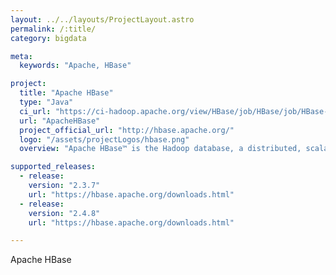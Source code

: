 ```yaml
---
layout: ../../layouts/ProjectLayout.astro
permalink: /:title/
category: bigdata

meta:
  keywords: "Apache, HBase"

project:
  title: "Apache HBase"
  type: "Java"
  ci_url: "https://ci-hadoop.apache.org/view/HBase/job/HBase/job/HBase-Nightly-ARM/"
  url: "ApacheHBase"
  project_official_url: "http://hbase.apache.org/"
  logo: "/assets/projectLogos/hbase.png"
  overview: "Apache HBase™ is the Hadoop database, a distributed, scalable, big data store. Use Apache HBase™ when you need random, realtime read/write access to your Big Data. This project's goal is the hosting of very large tables -- billions of rows X millions of columns -- atop clusters of commodity hardware. Apache HBase is an open-source, distributed, versioned, non-relational database modeled after Google's Bigtable: A Distributed Storage System for Structured Data by Chang et al. Just as Bigtable leverages the distributed data storage provided by the Google File System, Apache HBase provides Bigtable-like capabilities on top of Hadoop and HDFS."

supported_releases:
  - release:
    version: "2.3.7"
    url: "https://hbase.apache.org/downloads.html"
  - release:
    version: "2.4.8"
    url: "https://hbase.apache.org/downloads.html"

---
```


<p>Apache HBase</p>

